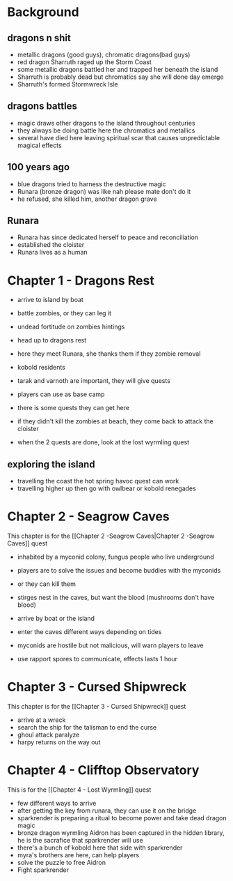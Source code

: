 # Background
## dragons n shit

- metallic dragons (good guys), chromatic dragons(bad guys)
- red dragon Sharruth raged up the Storm Coast
- some metallic dragons battled her and trapped her beneath the island
- Sharruth is probably dead but chromatics say she will done day emerge
- Sharruth's formed Stormwreck Isle
## dragons battles

- magic draws other dragons to the island throughout centuries
- they always be doing battle here the chromatics and metallics
- several have died here leaving spiritual scar that causes unpredictable magical effects
## 100 years ago

- blue dragons tried to harness the destructive magic
- Runara (bronze dragon) was like nah please mate don't do it
- he refused, she killed him, another dragon grave
## Runara

- Runara has since dedicated herself to peace and reconciliation
- established the cloister
- Runara lives as a human

# Chapter 1 - Dragons Rest

- arrive to island by boat
- battle zombies, or they can leg it
- undead fortitude on zombies hintings
- head up to dragons rest

- here they meet Runara, she thanks them if they zombie removal
- kobold residents
- tarak and varnoth are important, they will give quests
- players can use as base camp
- there is some quests they can get here
- if they didn't kill the zombies at beach, they come back to attack the cloister

- when the 2 quests are done, look at the lost wyrmling quest

## exploring the island

- travelling the coast the hot spring havoc quest can work
- travelling higher up then go with owlbear or kobold renegades
# Chapter 2 - Seagrow Caves

This chapter is for the [[Chapter 2 -Seagrow Caves|Chapter 2 -Seagrow Caves]] quest

- inhabited by a myconid colony, fungus people who live underground
- players are to solve the issues and become buddies with the myconids
- or they can kill them
- stirges nest in the caves, but want the blood (mushrooms don't have blood)
- arrive by boat or the island
- enter the caves different ways depending on tides

- myconids are hostile but not malicious, will warn players to leave
- use rapport spores to communicate, effects lasts 1 hour

# Chapter 3 - Cursed Shipwreck

This chapter is for the [[Chapter 3 - Cursed Shipwreck]] quest

- arrive at a wreck
- search the ship for the talisman to end the curse
- ghoul attack paralyze
- harpy returns on the way out

# Chapter 4 - Clifftop Observatory

This is for the [[Chapter 4 - Lost Wyrmling]] quest

- few different ways to arrive
- after getting the key from runara, they can use it on the bridge
- sparkrender is preparing a ritual to become power and take dead dragon magic
- bronze dragon wyrmling Aidron has been captured in the hidden library, he is the sacrafice that sparkrender will use
- there's a bunch of kobold here that side with sparkrender
- myra's brothers are here, can help players
- solve the puzzle to free Aidron
- Fight sparkrender
